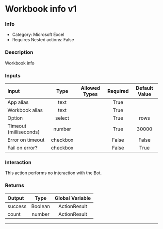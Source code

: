 # Workbook info v1

### Info

- Category: Microsoft Excel
- Requires Nested actions: False


### Description
Workbook info


### Inputs

| Input | Type | Allowed Types | Required |  Default Value |
| :--- | :---: | :---: | :---: | :---: |
| App alias | text |  | True |  |
| Workbook alias | text |  | True |  |
| Option | select |  | True | rows |
| Timeout (milliseconds) | number |  | True | 30000 |
| Error on timeout | checkbox |  | False | False |
| Fail on error? | checkbox |  | False | True |


### Interaction
This action performs no interaction with the Bot.

### Returns

| Output | Type | Global Variable |
| :--- | :---: | :---: |
| success | Boolean | ActionResult |
| count | number | ActionResult |

---